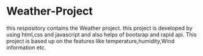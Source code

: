# Weather-Project
this respository contains the Weather project. this project is developed by using html,css and javascript and also helps of bootsrap and rapid api. This project is based up on the features like temperature,humidity,Wind information etc.
